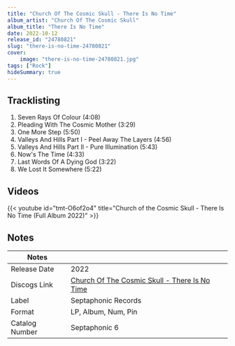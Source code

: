 ```yaml
---
title: "Church Of The Cosmic Skull - There Is No Time"
album_artist: "Church Of The Cosmic Skull"
album_title: "There Is No Time"
date: 2022-10-12
release_id: "24780821"
slug: "there-is-no-time-24780821"
cover:
    image: "there-is-no-time-24780821.jpg"
tags: ["Rock"]
hideSummary: true
---
```


## Tracklisting
1. Seven Rays Of Colour (4:08)
2. Pleading With The Cosmic Mother (3:29)
3. One More Step (5:50)
4. Valleys And Hills Part I - Peel Away The Layers (4:56)
5. Valleys And Hills Part II - Pure Illumination (5:43)
6. Now's The Time (4:33)
7. Last Words Of A Dying God (3:22)
8. We Lost It Somewhere (5:22)

## Videos
{{< youtube id="tmt-O6of2o4" title="Church of the Cosmic Skull - There Is No Time (Full Album 2022)" >}}

## Notes

| Notes          |             |
| ---------------| ----------- |
| Release Date   | 2022 |
| Discogs Link   | [Church Of The Cosmic Skull - There Is No Time](https://www.discogs.com/release/24780821) |
| Label          | Septaphonic Records |
| Format         | LP, Album, Num, Pin |
| Catalog Number | Septaphonic 6 |


